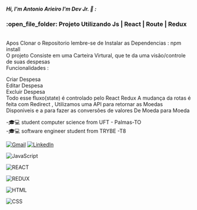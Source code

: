 ##### Hi, I'm Antonio Arieiro I'm Dev Jr. :boy: : 

<h3> :open_file_folder: Projeto Utilizando Js | React | Route | Redux  </h3>
  <br>
  Apos Clonar o Repositorio lembre-se de Instalar as Dependencias : npm install
  <br>
  O projeto Consiste em uma Carteira Virtural, que te da uma visão/controle de suas despesas
  <br>
  Funcionalidades :
  
  Criar Despesa
  <br>
  Editar Despesa
  <br>
  Excluir Despesa
  <br>
Todo esse fluxo(state) é controlado pelo React Redux
A mudança da rotas é feita com Redirect ,
Utilizamos uma API para retornar as Moedas Disponiveis e a para fazer as conversões de valores De Moeda para Moeda

-🎓:computer: student computer science from UFT - Palmas-TO
<br>
-🎓:computer: software engineer student from TRYBE -T8


[![Gmail](https://img.shields.io/badge/-GMAIL-D14836?style=for-the-badge&logo=gmail&logoColor=white)](mailto:sclparieiro2020@gmail.com)
[![LinkedIn](https://img.shields.io/badge/-LINKEDIN-0077B5?style=for-the-badge&logo=linkedin&logoColor=white)](https://www.linkedin.com/in/antonio-da-silva-arieiro-junior-50a9301b2/)

![JavaScript](https://img.shields.io/badge/-JavaScript-000000?style=flat&logo=javascript)

![REACT](http://img.shields.io/badge/REACT-000000?style=flat&logo=react)

![REDUX](https://img.shields.io/badge/REDUX-000000?style=flat&logo=redux)

![HTML](https://img.shields.io/badge/-HTML-000000?style=flat&logo=html)

![CSS](http://img.shields.io/badge/CSS-000000?style=flat&logo=css)

